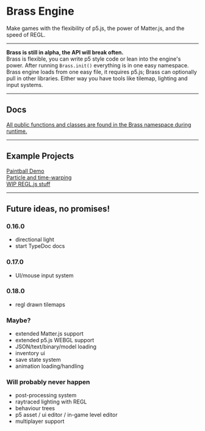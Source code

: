 # Brass Engine

Make games with the flexibility of p5.js, the power of Matter.js, and the speed
of REGL.

---

**Brass is still in alpha, the API will break often.** <br> Brass is flexible,
you can write p5 style code or lean into the engine's power. After running
`Brass.init()` everything is in one easy namespace. Brass engine loads from one
easy file, it requires p5.js; Brass can optionally pull in other libraries.
Either way you have tools like tilemap, lighting and input systems.

---
## Docs
[All public functions and classes are found in the Brass namespace during runtime.](https://wdsteve.github.io/brass-engine/docs)

---

## Example Projects

[Paintball Demo](https://wdsteve.github.io/brass-engine/examples/rainbowShooter)
<br>
[Particle and time-warping](https://wdsteve.github.io/brass-engine/examples/particleWarp)
<br>
[WIP REGL.js stuff](https://wdsteve.github.io/brass-engine/examples/shaderTest)
<br>

---

## Future ideas, no promises!
### 0.16.0
* directional light
* start TypeDoc docs

### 0.17.0
* UI/mouse input system

### 0.18.0
* regl drawn tilemaps

### Maybe?
* extended Matter.js support
* extended p5.js WEBGL support
* JSON/text/binary/model loading
* inventory ui
* save state system
* animation loading/handling

### Will probably never happen
* post-processing system
* raytraced lighting with REGL
* behaviour trees
* p5 asset / ui editor / in-game level editor
* multiplayer support